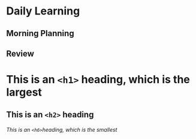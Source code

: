 # Daily Learning
## Morning Planning

## Review
# This is an `<h1>` heading, which is the largest

## This is an `<h2>` heading

###### This is an `<h6>`heading, which is the smallest
